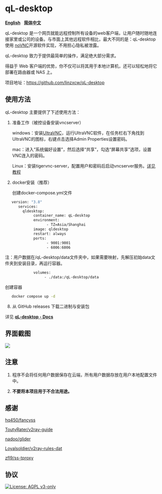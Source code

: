 # qL-desktop

[**English**](https://github.com/linzxcw/qL-desktop/main/README.md)&nbsp;&nbsp;&nbsp;[**简体中文**](https://github.com/linzxcw/qL-desktop/main/README_zh.md)

qL-desktop 是一个网页就能远程控制所有设备的web客户端，让用户随时随地连接家里或公司的设备。与市面上其他远程软件相比，最大不同的是：qL-desktop使用 [noVNC](https://github.com/novnc/noVNC)开源软件实现，不用担心隐私被泄露。

qL-desktop 致力于提供最简单的操作，满足绝大部分需求。

得益于 Web 客户端的优势，你不仅可以将其用于本地计算机，还可以轻松地将它部署在路由器或 NAS 上。

项目地址：https://github.com/linzxcw/qL-desktop


## 使用方法

qL-desktop 主要提供了下述使用方法：
1. 准备工作（被控设备安装vncserver）
   
    windows：安装[UltraVNC](https://github.com/ultravnc/UltraVNC)，运行UltraVNC软件，在任务栏右下角找到UltraVNC的图标，右键点击选择Admin Properties设置密码。

    mac：进入“系统偏好设置”，然后选择“共享”，勾选“屏幕共享”选项，设置VNC连入的密码。

    Linux：安装tigervnc-server，配置用户和密码后启动vncserver服务。[详见教程](https://blog.csdn.net/u013105927/article/details/135550558)
	      
2. docker安装（推荐）

   创建docker-compose.yml文件
```bash
   version: "3.8"
      services:
        qldesktop:
             container_name: qL-desktop
             environment:
                   - TZ=Asia/Shanghai
             image: qldesktop
             restart: always
             ports:
                   - 9001:9001
                   - 6006:6006
```
   注：用户数据在/qL-desktop/data文件夹中，如果需要映射，先解压初始data文件夹到安装目录，再运行容器。
```bash   
             volumes:
                  - ./data:/qL-desktop/data   
```

   创建容器
```bash
   docker compose up -d
``` 
8. 从 GitHub releases 下载二进制与安装包

详见 [**qL-desktop - Docs**](https://qL-desktop.org/docs/prologue/introduction/)


## 界面截图

<img src="https://i.loli.net/2020/04/19/kp2oedPiSzVwgHJ.png" border="0">


## 注意

1. 程序不会将任何用户数据保存在云端，所有用户数据存放在用户本地配置文件中。

2. **不要将本项目用于不合法用途。**

## 感谢

[hq450/fancyss](https://github.com/hq450/fancyss)

[ToutyRater/v2ray-guide](https://github.com/ToutyRater/v2ray-guide/blob/master/routing/sitedata.md)

[nadoo/glider](https://github.com/nadoo/glider)

[Loyalsoldier/v2ray-rules-dat](https://github.com/Loyalsoldier/v2ray-rules-dat)

[zfl9/ss-tproxy](https://github.com/zfl9/ss-tproxy/blob/master/ss-tproxy)

## 协议

[![License: AGPL v3-only](https://img.shields.io/badge/License-AGPL%20v3-blue.svg)](https://www.gnu.org/licenses/agpl-3.0)
